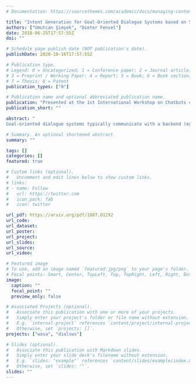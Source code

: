 ```yaml
---
# Documentation: https://sourcethemes.com/academic/docs/managing-content/

title: "Intent Generation for Goal-Oriented Dialogue Systems based on Schema. org Annotations"
authors: ["Umutcan Şimşek", "Dieter Fensel"]
date: 2018-06-25T17:57:55Z
doi: ""

# Schedule page publish date (NOT publication's date).
publishDate: 2020-10-16T17:57:55Z

# Publication type.
# Legend: 0 = Uncategorized; 1 = Conference paper; 2 = Journal article;
# 3 = Preprint / Working Paper; 4 = Report; 5 = Book; 6 = Book section;
# 7 = Thesis; 8 = Patent
publication_types: ["0"]

# Publication name and optional abbreviated publication name.
publication: "Presented at the 1st International Workshop on Chatbots co-located with ICWSM 2018"
publication_short: ""

abstract: "
Goal-oriented dialogue systems typically communicate with a backend (eg database, Web API) to complete certain tasks to reach a goal. The intents that a dialogue system can recognize are mostly included to the system by the developer statically. For an open dialogue system that can work on more than a small set of well curated data and APIs, this manual intent creation will not scalable. In this paper, we introduce a straightforward methodology for intent creation based on semantic annotation of data and services on the web. With this method, the Natural Language Understanding (NLU) module of a goal-oriented dialogue system can adapt to newly introduced APIs without requiring heavy developer involvement. We were able to extract intents and necessary slots to be filled from this http URL annotations. We were also able to create a set of initial training sentences for classifying user utterances into the generated intents. We demonstrate our approach on the NLU module of a state-of-the art dialogue system development framework."

# Summary. An optional shortened abstract.
summary: ""

tags: []
categories: []
featured: true

# Custom links (optional).
#   Uncomment and edit lines below to show custom links.
# links:
# - name: Follow
#   url: https://twitter.com
#   icon_pack: fab
#   icon: twitter

url_pdf: https://arxiv.org/pdf/1807.01292
url_code:
url_dataset:
url_poster:
url_project:
url_slides:
url_source:
url_video:

# Featured image
# To use, add an image named `featured.jpg/png` to your page's folder. 
# Focal points: Smart, Center, TopLeft, Top, TopRight, Left, Right, BottomLeft, Bottom, BottomRight.
image:
  caption: ""
  focal_point: ""
  preview_only: false

# Associated Projects (optional).
#   Associate this publication with one or more of your projects.
#   Simply enter your project's folder or file name without extension.
#   E.g. `internal-project` references `content/project/internal-project/index.md`.
#   Otherwise, set `projects: []`.
projects: ["wasa", "dialsws"]

# Slides (optional).
#   Associate this publication with Markdown slides.
#   Simply enter your slide deck's filename without extension.
#   E.g. `slides: "example"` references `content/slides/example/index.md`.
#   Otherwise, set `slides: ""`.
slides: ""
---
```

